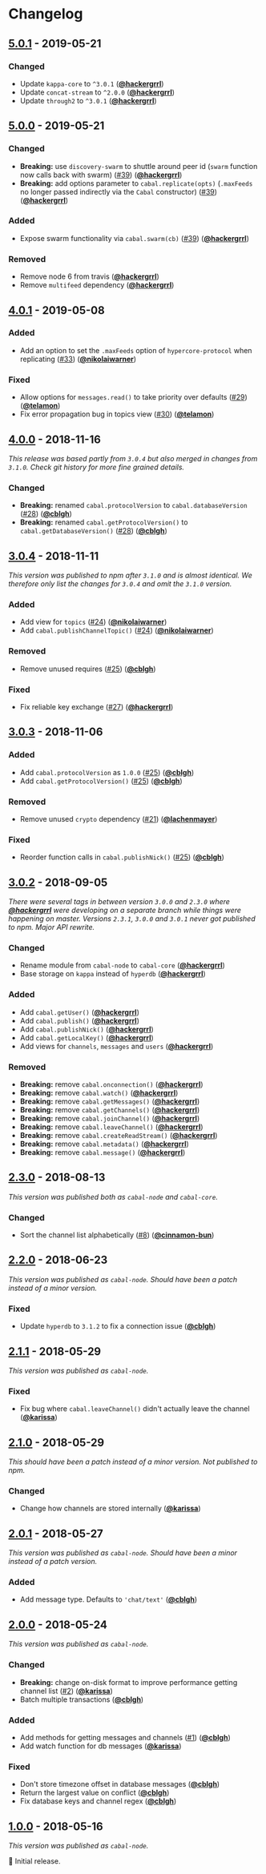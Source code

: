 # Changelog

## [5.0.1] - 2019-05-21

### Changed

- Update `kappa-core` to `^3.0.1` ([**@hackergrrl**](https://github.com/hackergrrl))
- Update `concat-stream` to `^2.0.0` ([**@hackergrrl**](https://github.com/hackergrrl))
- Update `through2` to `^3.0.1` ([**@hackergrrl**](https://github.com/hackergrrl))

## [5.0.0] - 2019-05-21

### Changed

- **Breaking:** use `discovery-swarm` to shuttle around peer id (`swarm` function now calls back with swarm) ([#39](https://github.com/cabal-club/cabal-core/issues/39)) ([**@hackergrrl**](https://github.com/hackergrrl))
- **Breaking:** add options parameter to `cabal.replicate(opts)` (`.maxFeeds` no longer passed indirectly via the `Cabal` constructor) ([#39](https://github.com/cabal-club/cabal-core/issues/39)) ([**@hackergrrl**](https://github.com/hackergrrl))

### Added

- Expose swarm functionality via `cabal.swarm(cb)` ([#39](https://github.com/cabal-club/cabal-core/issues/39)) ([**@hackergrrl**](https://github.com/hackergrrl))

### Removed

- Remove node 6 from travis ([**@hackergrrl**](https://github.com/hackergrrl))
- Remove `multifeed` dependency ([**@hackergrrl**](https://github.com/hackergrrl))

## [4.0.1] - 2019-05-08

### Added

- Add an option to set the `.maxFeeds` option of `hypercore-protocol` when replicating ([#33](https://github.com/cabal-club/cabal-core/issues/33)) ([**@nikolaiwarner**](https://github.com/nikolaiwarner))

### Fixed

- Allow options for `messages.read()` to take priority over defaults ([#29](https://github.com/cabal-club/cabal-core/issues/29)) ([**@telamon**](https://github.com/telamon))
- Fix error propagation bug in topics view ([#30](https://github.com/cabal-club/cabal-core/issues/30)) ([**@telamon**](https://github.com/telamon))

## [4.0.0] - 2018-11-16

_This release was based partly from `3.0.4` but also merged in changes from `3.1.0`. Check git history for more fine grained details._

### Changed

- **Breaking:** renamed `cabal.protocolVersion` to `cabal.databaseVersion` ([#28](https://github.com/cabal-club/cabal-core/issues/28)) ([**@cblgh**](https://github.com/cblgh))
- **Breaking:** renamed `cabal.getProtocolVersion()` to `cabal.getDatabaseVersion()` ([#28](https://github.com/cabal-club/cabal-core/issues/28)) ([**@cblgh**](https://github.com/cblgh))

## [3.0.4] - 2018-11-11

_This version was published to npm after `3.1.0` and is almost identical. We therefore only list the changes for `3.0.4` and omit the `3.1.0` version._

### Added

- Add view for `topics` ([#24](https://github.com/cabal-club/cabal-core/issues/24)) ([**@nikolaiwarner**](https://github.com/nikolaiwarner))
- Add `cabal.publishChannelTopic()` ([#24](https://github.com/cabal-club/cabal-core/issues/24)) ([**@nikolaiwarner**](https://github.com/nikolaiwarner))

### Removed

- Remove unused requires ([#25](https://github.com/cabal-club/cabal-core/issues/25)) ([**@cblgh**](https://github.com/cblgh))

### Fixed

- Fix reliable key exchange ([#27](https://github.com/cabal-club/cabal-core/issues/27)) ([**@hackergrrl**](https://github.com/hackergrrl))

## [3.0.3] - 2018-11-06

### Added

- Add `cabal.protocolVersion` as `1.0.0` ([#25](https://github.com/cabal-club/cabal-core/issues/25)) ([**@cblgh**](https://github.com/cblgh))
- Add `cabal.getProtocolVersion()` ([#25](https://github.com/cabal-club/cabal-core/issues/25)) ([**@cblgh**](https://github.com/cblgh))

### Removed

- Remove unused `crypto` dependency ([#21](https://github.com/cabal-club/cabal-core/issues/21)) ([**@lachenmayer**](https://github.com/lachenmayer))

### Fixed

- Reorder function calls in `cabal.publishNick()` ([#25](https://github.com/cabal-club/cabal-core/issues/25)) ([**@cblgh**](https://github.com/cblgh))

## [3.0.2] - 2018-09-05

_There were several tags in between version `3.0.0` and `2.3.0` where [**@hackergrrl**](https://github.com/hackergrrl) were developing on a separate branch while things were happening on master. Versions `2.3.1`, `3.0.0` and `3.0.1` never got published to npm. Major API rewrite._

### Changed

- Rename module from `cabal-node` to `cabal-core` ([**@hackergrrl**](https://github.com/hackergrrl))
- Base storage on `kappa` instead of `hyperdb` ([**@hackergrrl**](https://github.com/hackergrrl))

### Added

- Add `cabal.getUser()` ([**@hackergrrl**](https://github.com/hackergrrl))
- Add `cabal.publish()` ([**@hackergrrl**](https://github.com/hackergrrl))
- Add `cabal.publishNick()` ([**@hackergrrl**](https://github.com/hackergrrl))
- Add `cabal.getLocalKey()` ([**@hackergrrl**](https://github.com/hackergrrl))
- Add views for `channels`, `messages` and `users` ([**@hackergrrl**](https://github.com/hackergrrl))

### Removed

- **Breaking:** remove `cabal.onconnection()` ([**@hackergrrl**](https://github.com/hackergrrl))
- **Breaking:** remove `cabal.watch()` ([**@hackergrrl**](https://github.com/hackergrrl))
- **Breaking:** remove `cabal.getMessages()` ([**@hackergrrl**](https://github.com/hackergrrl))
- **Breaking:** remove `cabal.getChannels()` ([**@hackergrrl**](https://github.com/hackergrrl))
- **Breaking:** remove `cabal.joinChannel()` ([**@hackergrrl**](https://github.com/hackergrrl))
- **Breaking:** remove `cabal.leaveChannel()` ([**@hackergrrl**](https://github.com/hackergrrl))
- **Breaking:** remove `cabal.createReadStream()` ([**@hackergrrl**](https://github.com/hackergrrl))
- **Breaking:** remove `cabal.metadata()` ([**@hackergrrl**](https://github.com/hackergrrl))
- **Breaking:** remove `cabal.message()` ([**@hackergrrl**](https://github.com/hackergrrl))

## [2.3.0] - 2018-08-13

_This version was published both as `cabal-node` and `cabal-core`._

### Changed

- Sort the channel list alphabetically ([#8](https://github.com/cabal-club/cabal-core/issues/8)) ([**@cinnamon-bun**](https://github.com/cinnamon-bun))

## [2.2.0] - 2018-06-23

_This version was published as `cabal-node`. Should have been a patch instead of a minor version._

### Fixed

- Update `hyperdb` to `3.1.2` to fix a connection issue ([**@cblgh**](https://github.com/cblgh))

## [2.1.1] - 2018-05-29

_This version was published as `cabal-node`._

### Fixed

- Fix bug where `cabal.leaveChannel()` didn't actually leave the channel ([**@karissa**](https://github.com/karissa))

## [2.1.0] - 2018-05-29

_This should have been a patch instead of a minor version. Not published to npm._

### Changed

- Change how channels are stored internally ([**@karissa**](https://github.com/karissa))

## [2.0.1] - 2018-05-27

_This version was published as `cabal-node`. Should have been a minor instead of a patch version._

### Added

- Add message type. Defaults to `'chat/text'` ([**@cblgh**](https://github.com/cblgh))

## [2.0.0] - 2018-05-24

_This version was published as `cabal-node`._

### Changed

- **Breaking:** change on-disk format to improve performance getting channel list ([#2](https://github.com/cabal-club/cabal-core/issues/2)) ([**@karissa**](https://github.com/karissa))
- Batch multiple transactions ([**@cblgh**](https://github.com/cblgh))

### Added

- Add methods for getting messages and channels ([#1](https://github.com/cabal-club/cabal-core/issues/1)) ([**@cblgh**](https://github.com/cblgh))
- Add watch function for db messages ([**@karissa**](https://github.com/karissa))

### Fixed

- Don't store timezone offset in database messages ([**@cblgh**](https://github.com/cblgh))
- Return the largest value on conflict ([**@cblgh**](https://github.com/cblgh))
- Fix database keys and channel regex ([**@cblgh**](https://github.com/cblgh))

## [1.0.0] - 2018-05-16

_This version was published as `cabal-node`._

:seedling: Initial release.

[5.0.1]: https://github.com/cabal-club/cabal-core/compare/v5.0.0...v5.0.1

[5.0.0]: https://github.com/cabal-club/cabal-core/compare/v4.0.1...v5.0.0

[4.0.1]: https://github.com/cabal-club/cabal-core/compare/v4.0.0...v4.0.1

[4.0.0]: https://github.com/cabal-club/cabal-core/compare/v3.0.4...v4.0.0

[3.0.4]: https://github.com/cabal-club/cabal-core/compare/v3.0.3...v3.0.4

[3.0.3]: https://github.com/cabal-club/cabal-core/compare/v3.0.2...v3.0.3

[3.0.2]: https://github.com/cabal-club/cabal-core/compare/v2.3.0...v3.0.2

[2.3.0]: https://github.com/cabal-club/cabal-core/compare/v2.2.0...v2.3.0

[2.2.0]: https://github.com/cabal-club/cabal-core/compare/v2.1.1...v2.2.0

[2.1.1]: https://github.com/cabal-club/cabal-core/compare/v2.1.0...v2.1.1

[2.1.0]: https://github.com/cabal-club/cabal-core/compare/v2.0.1...v2.1.0

[2.0.1]: https://github.com/cabal-club/cabal-core/compare/v2.0.0...v2.0.1

[2.0.0]: https://github.com/cabal-club/cabal-core/compare/v1.0.0...v2.0.0

[1.0.0]: https://github.com/cabal-club/cabal-core/releases/tag/v1.0.0
